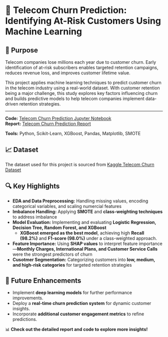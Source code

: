 # 📡 Telecom Churn Prediction: Identifying At-Risk Customers Using Machine Learning  
## 🎯 Purpose  
Telecom companies lose millions each year due to customer churn. Early identification of at-risk subscribers enables targeted retention campaigns, reduces revenue loss, and improves customer lifetime value.  
  
This project applies machine learning techniques to predict customer churn in the telecom industry using a real-world dataset. With customer retention being a major challenge, this study explores key factors influencing churn and builds predictive models to help telecom companies implement data-driven retention strategies.  


---
**Code:** [Telecom Churn Prediction Jupyter Notebook](https://github.com/YuwenAprilYang/Projects/blob/fb55da9e5eb18f691663ccb018458a8ae663a907/Telecom%20Churn%20Prediction/Telecom%20Churn%20Prediction%20Code.ipynb)  
**Report:** [Telecom Churn Prediction Report](https://github.com/YuwenAprilYang/Projects/blob/451a81c4c3d01b720966a6be1705995074e2f5d5/Telecom%20Churn%20Prediction/Telecom%20Churn%20Report.pdf)  

**Tools:** Python, Scikit-Learn, XGBoost, Pandas, Matplotlib, SMOTE  


## 📈 Dataset  
The dataset used for this project is sourced from [Kaggle Telecom Churn Dataset](https://www.kaggle.com/datasets/mnassrib/telecom-churn-datasets)  

## 🔍 Key Highlights  
- **EDA and Data Preprocessing:** Handling missing values, encoding categorical variables, and scaling numercial features  
- **Imbalance Handling:** Applying **SMOTE** and **class-weighting techniques** to address imbalance    
- **Model Evaluation:** Implementing and evaluating **Logistic Regression, Decision Tree, Random Forest, and XGBoost**  
  - **XGBoost emerged as the best model**, achieving high **Recall (98.2%)** and **F1-score (98.0%)** under a class-weighted approach.  
- **Feature Importance:** Using **SHAP values** to interpret feature importance—**Monthly Charges, International Plans, and Customer Service Calls** were the strongest predictors of churn  
- **Cusotmer Segmentation:** Categorizing customers into **low, medium, and high-risk categories** for targeted retention strategies  

## 🚀 Future Enhancements  
- Implement **deep learning models** for further performance improvements.  
- Deploy a **real-time churn prediction system** for dynamic customer insights.  
- Incorporate **additional customer engagement metrics** to refine predictions.  

📊 **Check out the detailed report and code to explore more insights!**  
